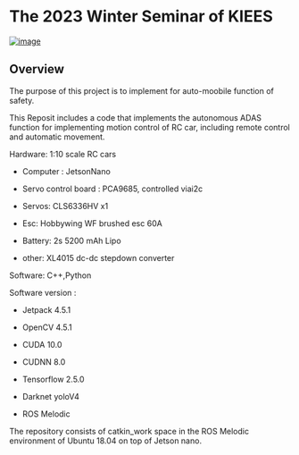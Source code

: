 # The 2023 Winter Seminar of KIEES

<a href="https://imgbb.com/"><img src="https://i.ibb.co/ZzGK08w/image.png" alt="image" border="0"></a>

## Overview


The purpose of this project is to implement for auto-moobile function of safety.

This Reposit includes a code that implements the autonomous ADAS function for implementing motion control of RC car, including remote control and automatic movement. 

Hardware: 1:10 scale RC cars


* Computer : JetsonNano

* Servo control board : PCA9685, controlled viai2c

* Servos: CLS6336HV x1

* Esc: Hobbywing WF brushed esc 60A

* Battery: 2s 5200 mAh Lipo

* other: XL4015 dc-dc stepdown converter


Software: C++,Python

Software version :

* Jetpack 4.5.1

* OpenCV 4.5.1

* CUDA 10.0

* CUDNN 8.0

* Tensorflow 2.5.0

* Darknet yoloV4

* ROS Melodic

The repository consists of catkin_work space in the ROS Melodic environment of Ubuntu 18.04 on top of Jetson nano.


